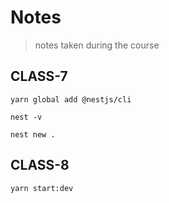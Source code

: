 # Notes

> notes taken during the course

## CLASS-7

```
yarn global add @nestjs/cli

nest -v

nest new .
```

## CLASS-8

```
yarn start:dev
```

